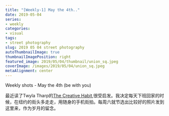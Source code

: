 ```yaml
---
title: "[Weekly-1] May the 4th.."
date: 2019-05-04
series:
- weekly
categories:
- visual
tags:
- street photography
slug: 2019 05 04 street photography
autoThumbnailImage: true
thumbnailImagePosition: right
featured_image: 2019/05/04/thumbnail/union_sq.jpeg
coverImage: /images/2019/05/04/union_sq.jpeg
metaAlignment: center
---
```


Weekly shots - May the 4th (be with you)
<!--more-->


最近读了Twyla Tharp的[The Creative Habit](https://www.goodreads.com/book/show/254799.The_Creative_Habit),很受启发。我决定每天下班回家的时候，在纽约的街头多走走，用随身的手机街拍。每周六就节选出比较好的照片发到这里来，作为岁月的留念。